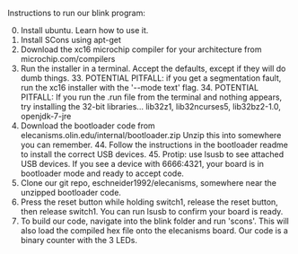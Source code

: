 Instructions to run our blink program:

0. Install ubuntu. Learn how to use it.
1. Install SCons using apt-get
2. Download the xc16 microchip compiler for your architecture from microchip.com/compilers
3. Run the installer in a terminal. Accept the defaults, except if they will do dumb things.
	33. POTENTIAL PITFALL: if you get a segmentation fault, run the xc16 installer with the '--mode text' flag.
	34. POTENTIAL PITFALL: If you run the .run file from the terminal and nothing appears, try installing the 32-bit libraries... lib32z1, lib32ncurses5, lib32bz2-1.0, openjdk-7-jre
4. Download the bootloader code from elecanisms.olin.edu/internal/bootloader.zip Unzip this into somewhere you can remember. 
	44. Follow the instructions in the bootloader readme to install the correct USB devices.
	45. Protip: use lsusb to see attached USB devices. If you see a device with 6666:4321, your board is in bootloader mode and ready to accept code.
5. Clone our git repo, eschneider1992/elecanisms, somewhere near the unzipped bootloader code.
55. Press the reset button while holding switch1, release the reset button, then release switch1. You can run lsusb to confirm your board is ready.
6. To build our code, navigate into the blink folder and run 'scons'. This will also load the compiled hex file onto the elecanisms board. Our code is a binary counter with the 3 LEDs.
